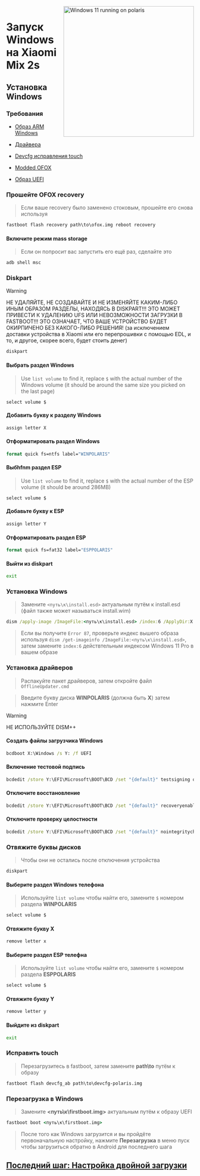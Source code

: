 <img align="right" src="https://github.com/n00b69/woa-polaris/blob/main/polaris.png" width="350" alt="Windows 11 running on polaris">

# Запуск Windows на Xiaomi Mix 2s

## Установка Windows

### Требования
- [Образ ARM Windows](https://worproject.com/esd)
  
- [Драйвера](https://github.com/n00b69/woa-polaris/releases/tag/Drivers)

- [Devcfg исправления touch](https://github.com/n00b69/woa-polaris/releases/download/Files/devcfg-polaris.img)
  
- [Modded OFOX](https://github.com/n00b69/woa-polaris/releases/download/Files/ofox.img)

- [Образ UEFI](https://github.com/n00b69/woa-polaris/releases/tag/UEFI)

### Прошейте OFOX recovery
> Если ваше recovery было заменено стоковым, прошейте его снова используя
```cmd
fastboot flash recovery path\to\ofox.img reboot recovery
```

#### Включите режим mass storage
> Если он попросит вас запустить его ещё раз, сделайте это
```cmd
adb shell msc
```

### Diskpart
> [!WARNING]
> НЕ УДАЛЯЙТЕ, НЕ СОЗДАВАЙТЕ И НЕ ИЗМЕНЯЙТЕ КАКИМ-ЛИБО ИНЫМ ОБРАЗОМ РАЗДЕЛЫ, НАХОДЯСЬ В DISKPART!!! ЭТО МОЖЕТ ПРИВЕСТИ К УДАЛЕНИЮ UFS ИЛИ НЕВОЗМОЖНОСТИ ЗАГРУЗКИ В FASTBOOT!!! ЭТО ОЗНАЧАЕТ, ЧТО ВАШЕ УСТРОЙСТВО БУДЕТ ОКИРПИЧЕНО БЕЗ КАКОГО-ЛИБО РЕШЕНИЯ! (за исключением доставки устройства в Xiaomi или его перепрошивки с помощью EDL, и то, и другое, скорее всего, будет стоить денег)
```cmd
diskpart
```

#### Выбрать раздел Windows 
> Use `list volume` to find it, replace `$` with the actual number of the Windows volume (it should be around the same size you picked on the last page)
```diskpart
select volume $
```

#### Добавить букву к разделу Windows
```cmd
assign letter X
```

#### Отформатировать раздел Windows
```cmd
format quick fs=ntfs label="WINPOLARIS"
```

#### Выбhfnm раздел ESP
> Use `list volume` to find it, replace `$` with the actual number of the ESP volume (it should be around 286MB)
```diskpart
select volume $
```

#### Добавьте букву к ESP
```cmd
assign letter Y
```

#### Отформатировать раздел ESP
```cmd
format quick fs=fat32 label="ESPPOLARIS"
```

#### Выйти из diskpart
```cmd
exit
```

### Установка Windows
> Замените `<путь\к\install.esd>` актуальным путём к install.esd (файл также может называться install.wim)
```cmd
dism /apply-image /ImageFile:<путь\к\install.esd> /index:6 /ApplyDir:X:\
```

> Если вы получите `Error 87`, проверьте индекс вышего образа используя `dism /get-imageinfo /ImageFile:<путь\к\install.esd>`, затем замените `index:6` действтельным индексом Windows 11 Pro в вашем образе

### Установка драйверов
> Распакуйте пакет драйверов, затем откройте файл `OfflineUpdater.cmd` 

> Введите букву диска **WINPOLARIS** (должна быть **X**) затем нажмите Enter

> [!WARNING]
> НЕ ИСПОЛЬЗУЙТЕ DISM++
  
#### Создать файлы загрузчика Windows
```cmd
bcdboot X:\Windows /s Y: /f UEFI
```

#### Включение тестовой подпись
```cmd
bcdedit /store Y:\EFI\Microsoft\BOOT\BCD /set "{default}" testsigning on
```

#### Отключите восстановление
```cmd
bcdedit /store Y:\EFI\Microsoft\BOOT\BCD /set "{default}" recoveryenabled no
```

#### Отключите проверку целостности
```cmd
bcdedit /store Y:\EFI\Microsoft\BOOT\BCD /set "{default}" nointegritychecks on
```

### Отвяжите буквы дисков
> Чтобы они не остались после отключения устройства
```cmd
diskpart
```

#### Выберите раздел Windows телефона
> Используйте `list volume` чтобы найти его, замените `$` номером раздела **WINPOLARIS**
```cmd
select volume $
```

#### Отвяжите букву X
```cmd
remove letter x
```

#### Выберите раздел ESP телефна
> Используйте `list volume` чтобы найти его, замените `$` номером раздела **ESPPOLARIS**
```cmd
select volume $
```

#### Отвяжите букву Y
```cmd
remove letter y
```

#### Выйдите из diskpart
```cmd
exit
```

### Исправить touch
> Перезагрузитесь в fastboot, затем замените **path\to** путём к образу
```cmd
fastboot flash devcfg_ab path\to\devcfg-polaris.img
```

### Перезагрузка в Windows
> Замените **<путь\к\firstboot.img>** актуальным путём к образу UEFI
```cmd
fastboot boot <путь\к\firstboot.img>
```

> После того как Windows загрузится и вы пройдёте первоначальную настройку, нажмите **Перезагрузка** в меню пуск чтобы загрузиться обратно в Android для последнего шага

## [Последний шаг: Настройка двойной загрузки](dualboot-ru.md)
